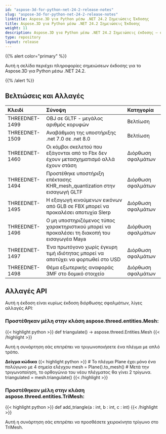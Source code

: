 ```yaml
---
id: "aspose-3d-for-python-net-24-2-release-notes"
slug: "aspose-3d-for-python-net-24-2-release-notes"
linktitle: Aspose.3D για Python μέσω .NET 24.2 Σημειώσεις Έκδοσης
title: Aspose.3D για Python μέσω .NET 24.2 Σημειώσεις Έκδοσης
weight: 11
description: Aspose.3D για Python μέσω .NET 24.2 Σημειώσεις έκδοσης – οι τελευταίες ενημερώσεις και διορθώσεις.
type: repository
layout: release
---
```


{{% alert color="primary" %}}

Αυτή η σελίδα περιέχει πληροφορίες σημειώσεων έκδοσης για το Aspose.3D για Python μέσω .NET 24.2.

{{% /alert %}}
## **Βελτιώσεις και Αλλαγές**

|**Κλειδί**|**Σύνοψη**|**Κατηγορία**|
| :- | :- | :- |
| THREEDNET-1499 | OBJ σε GLTF - μεγάλος αριθμός κορυφών | Βελτίωση |
| THREEDNET-1509 | Αναβάθμιση της υποστήριξης .net 7.0 σε .net 8.0 | Βελτίωση |
| THREEDNET-1460 | Οι κόμβοι σκελετού που εξάγονται από το Fbx δεν έχουν μετασχηματισμό αλλά έχουν στάση | Διόρθωση σφαλμάτων |
| THREEDNET-1494 | Προστέθηκε υποστήριξη επέκτασης KHR_mesh_quantization στην εισαγωγή GLTF | Διόρθωση σφαλμάτων |
| THREEDNET-1495 | Η εξαγωγή κινούμενων εικόνων από GLB σε FBX μπορεί να προκαλέσει αποτυχία Slerp | Διόρθωση σφαλμάτων |
| THREEDNET-1496 | Ο μη υποστηριζόμενος τύπος χαρακτηριστικού μπορεί να προκαλέσει τη διακοπή του εισαγωγέα Maya | Διόρθωση σφαλμάτων |
| THREEDNET-1497 | Ένα πρωτόγονο χωρίς έγκυρη τιμή ιδιότητας μπορεί να αποτύχει να φορτωθεί στο USD | Διόρθωση σφαλμάτων |
| THREEDNET-1498 | Θέμα εξωτερικής αναφοράς 3MF στο δομικό στοιχείο | Διόρθωση σφαλμάτων |

## Αλλαγές API ##

Αυτή η έκδοση είναι κυρίως έκδοση διόρθωσης σφαλμάτων, λίγες αλλαγές API:


### Προστέθηκαν μέλη στην κλάση **aspose.threed.entities.Mesh**:

{{< highlight python >}}
        def triangulate() -> aspose.threed.Entities.Mesh
{{< /highlight >}}

Αυτή η συνάρτηση σάς επιτρέπει να τριγωνοποιήσετε ένα πλέγμα με απλό τρόπο. 

**Δείγμα κώδικα**
{{< highlight python >}}
        # Το πλέγμα Plane έχει μόνο ένα πολύγωνο με 4 σημεία ελέγχου
        mesh = Plane().to_mesh()
        # Μετά την τριγωνοποίηση, το ορθογώνιο του νέου πλέγματος θα γίνει 2 τρίγωνα.
        triangulated = mesh.triangulate()
{{< /highlight >}}



### Προστέθηκαν μέλη στην κλάση **aspose.threed.entities.TriMesh**:

{{< highlight python >}}
        def add_triangle(a : int, b : int, c : int)
{{< /highlight >}}

Αυτή η συνάρτηση σάς επιτρέπει να προσθέσετε χειροκίνητα τρίγωνο στο TriMesh.